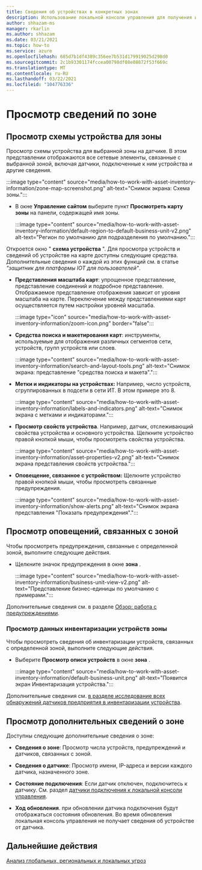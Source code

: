```yaml
---
title: Сведения об устройствах в конкретных зонах
description: Использование локальной консоли управления для получения исчерпывающих сведений о представлении для конкретной зоны
author: shhazam-ms
manager: rkarlin
ms.author: shhazam
ms.date: 03/21/2021
ms.topic: how-to
ms.service: azure
ms.openlocfilehash: 685d7b1df4389c356ee7b531d179919025d298d0
ms.sourcegitcommit: 2c1b93301174fccea00798df08e08872f53f669c
ms.translationtype: MT
ms.contentlocale: ru-RU
ms.lasthandoff: 03/22/2021
ms.locfileid: "104776336"
---
```

# <a name="view-information-per-zone"></a>Просмотр сведений по зоне


## <a name="view-a-device-map-for-a-zone"></a>Просмотр схемы устройства для зоны

Просмотр схемы устройства для выбранной зоны на датчике. В этом представлении отображаются все сетевые элементы, связанные с выбранной зоной, включая датчики, подключенные к ним устройства и другие сведения.

:::image type="content" source="media/how-to-work-with-asset-inventory-information/zone-map-screenshot.png" alt-text="Снимок экрана: Схема зоны.":::


- В окне **Управление сайтом** выберите пункт **Просмотреть карту зоны** на панели, содержащей имя зоны.

  :::image type="content" source="media/how-to-work-with-asset-inventory-information/default-region-to-default-business-unit-v2.png" alt-text="Регион по умолчанию для подразделения по умолчанию.":::

Откроется окно " **схема устройства** ". Для просмотра устройств и сведений об устройстве на карте доступны следующие средства. Дополнительные сведения о каждой из этих функций см. в статье *"защитник для платформы IOT для пользователей"*.

- **Представления масштаба карт**: упрощенное представление, представление соединений и подробное представление. Отображаемое представление отображения зависит от уровня масштаба на карте. Переключение между представлениями карт осуществляется путем настройки уровней масштаба.

  :::image type="icon" source="media/how-to-work-with-asset-inventory-information/zoom-icon.png" border="false":::

- **Средства поиска и макетирования карт**: инструменты, используемые для отображения различных сегментов сети, устройств, групп устройств или слоев.

  :::image type="content" source="media/how-to-work-with-asset-inventory-information/search-and-layout-tools.png" alt-text="Снимок экрана: представление &quot;средства поиска и макета&quot;.":::

- **Метки и индикаторы на устройствах:** Например, число устройств, сгруппированных в подсети в сети ИТ. В этом примере это 8.

  :::image type="content" source="media/how-to-work-with-asset-inventory-information/labels-and-indicators.png" alt-text="Снимок экрана с метками и индикаторами.":::

- **Просмотр свойств устройства**. Например, датчик, отслеживающий свойства устройства и основного устройства. Щелкните устройство правой кнопкой мыши, чтобы просмотреть свойства устройства.

  :::image type="content" source="media/how-to-work-with-asset-inventory-information/asset-properties-v2.png" alt-text="Снимок экрана представления свойств устройства.":::

- **Оповещение, связанное с устройством:** Щелкните устройство правой кнопкой мыши, чтобы просмотреть связанные предупреждения.

  :::image type="content" source="media/how-to-work-with-asset-inventory-information/show-alerts.png" alt-text="Снимок экрана представления &quot;Показать предупреждения&quot;.":::

## <a name="view-alerts-associated-with-a-zone"></a>Просмотр оповещений, связанных с зоной

Чтобы просмотреть предупреждения, связанные с определенной зоной, выполните следующие действия.

- Щелкните значок предупреждения в окне **зона** . 

  :::image type="content" source="media/how-to-work-with-asset-inventory-information/business-unit-view-v2.png" alt-text="Представление бизнес-единицы по умолчанию с примерами.":::

Дополнительные сведения см. в разделе [Обзор: работа с предупреждениями](how-to-work-with-alerts-on-premises-management-console.md).

### <a name="view-the-device-inventory-of-a-zone"></a>Просмотр данных инвентаризации устройств зоны

Чтобы просмотреть сведения об инвентаризации устройств, связанных с определенной зоной, выполните следующие действия.

- Выберите **Просмотр описи устройств** в окне **зона** .

  :::image type="content" source="media/how-to-work-with-asset-inventory-information/default-business-unit.png" alt-text="Появится экран Инвентаризация устройства.":::

Дополнительные сведения см. [в разделе исследование всех обнаружений датчиков предприятия в инвентаризации устройства](how-to-investigate-all-enterprise-sensor-detections-in-a-device-inventory.md).

## <a name="view-additional-zone-information"></a>Просмотр дополнительных сведений о зоне

Доступны следующие дополнительные сведения о зоне:

- **Сведения о зоне**: Просмотр числа устройств, предупреждений и датчиков, связанных с зоной.

- **Сведения о датчике**: Просмотр имени, IP-адреса и версии каждого датчика, назначенного зоне.

- **Состояние подключения**: Если датчик отключен, подключитесь к датчику. См. раздел [датчики подключения к локальной консоли управления](how-to-activate-and-set-up-your-on-premises-management-console.md#connect-sensors-to-the-on-premises-management-console). 

- **Ход обновления**. при обновлении датчика подключения будут отображаться состояния обновления. Во время обновления локальная консоль управления не получает сведения об устройстве от датчика.

## <a name="next-steps"></a>Дальнейшие действия

[Анализ глобальных, региональных и локальных угроз](how-to-gain-insight-into-global-regional-and-local-threats.md)

